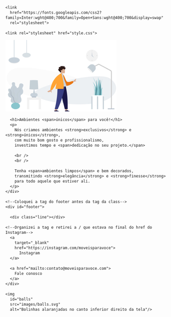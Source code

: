 <!--Iniciei a investigação pelo HEAD, comparando meus códigos e organizando as tag's.
Durante esse processo, pude observar que as tag's de link's estavam com /> no final, o que caracteriza inconsistência-->
<!DOCTYPE html>
<html lang="pt-br">
<head>
  <link rel="preconnect" href="https://fonts.googleapis.com">
  <link rel="preconnect" href="https://fonts.gstatic.com" crossorigin>

  <meta charset="UTF-8">
  <meta name="viewport" content="width=device-width, initial-scale=1.0">

  <title>Móveis customizados</title>

    <link
      href="https://fonts.googleapis.com/css2?family=Inter:wght@400;700&family=Open+Sans:wght@400;700&display=swap"
      rel="stylesheet">

    <link rel="stylesheet" href="style.css">

  </head>


  <!--No body coloquei a tag img abaixo da tag id=hero, organizei os textos,
  inseri <span> na palavra únicos, alterei o <span> por <strong> nas palavras exclusivos e únicos,
  alterei o <strong> por <span> na frase dedicação do seu projeto
  alterei o <span> de bem decorados para ambientes limpos
  tirei o <strong> da letra e, entre as palavras elegância, finesse-->
  <body>
    <div id="hero">
      <img
        src="images/img1.jpg"
        alt="Desenho de uma pessoa vestindo uma camisa amarela em uma sala com Móveis"/>

      <h1>Ambientes <span>únicos</span> para você!</h1>
      <p>
        Nós criamos ambientes <strong>exclusivos</strong> e <strong>únicos</strong>,
        com muito bom gosto e profissionalismo,
        investimos tempo e <span>dedicação no seu projeto.</span>

        <br />
        <br />

        Tenha <span>ambientes limpos</span> e bem decorados,
        transmitindo <strong>elegância</strong> e <strong>finesse</strong>
        para todo aquele que estiver ali.
      </p>
    </div>

    <!--Coloquei a tag do footer antes da tag da class-->
    <div id="footer">
    
      <div class="line"></div>

    <!--Organizei a tag e retirei a / que estava no final do href do Instagram-->
      <a
        target="_blank"
        href="https://instagram.com/moveisparavoce">
          Instagram
      </a>

      <a href="mailto:contato@moveisparavoce.com">
        Fale conosco
      </a>
    </div>

    <img
      id="balls"
      src="images/balls.svg"
      alt="Bolinhas alaranjadas no canto inferior direito da tela"/>

  </body>
  </html>
